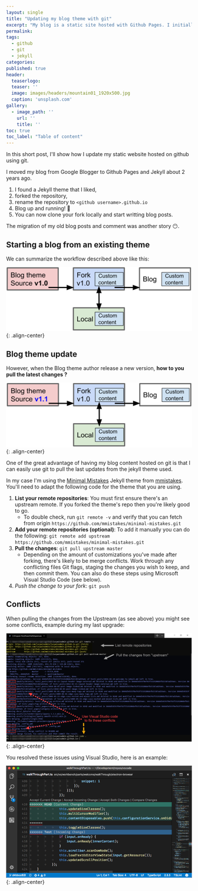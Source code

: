 ```yaml
---
layout: single
title: "Updating my blog theme with git"
excerpt: "My blog is a static site hosted with Github Pages. I initially forked a theme that I liked and now I need to fetch the latest updates..."
permalink:
tags: 
  - github
  - git
  - jekyll
categories:
published: true
header:
  teaserlogo:
  teaser: ''
  image: images/headers/mountain01_1920x500.jpg
  caption: 'unsplash.com'
gallery:
  - image_path: ''
    url: ''
    title: ''
toc: true
toc_label: "Table of content"
---
```


In this short post, I'll show how I update my static website hosted on github using git.

I moved my blog from Google Blogger to Github Pages and Jekyll about 2 years ago.

1. I found a Jekyll theme that I liked,
1. forked the repository,
1. rename the repository to `<github username>.github.io`
1. Blog up and running! 🚀
1. You can now clone your fork locally and start writting blog posts.

The migration of my old blog posts and comment was another story 😶.

## Starting a blog from an existing theme

We can summarize the workflow described above like this:

![image-center](/images/2019/2019-06-29-blogtheme_update_with_git/step1.png){: .align-center}

## Blog theme update

However, when the Blog theme author release a new version, **how to you pull the latest changes ?**

![image-center](/images/2019/2019-06-29-blogtheme_update_with_git/step2.png){: .align-center}

One of the great advantage of having my blog content hosted on git is that I can easily use git to pull the last updates from the jekyll theme used.

In my case I'm using the [Minimal Mistakes](https://github.com/mmistakes/minimal-mistakes) Jekyll theme from [mmistakes](https://github.com/mmistakes). You'll need to adapt the following code for the theme that you are using.

1. **List your remote repositories**: You must first ensure there's an upstream remote. If you forked the theme's repo then you're likely good to go.
   * To double check, run `git remote -v` and verify that you can fetch from origin `https://github.com/mmistakes/minimal-mistakes.git`
1. **Add your remote repositories (optional)**: To add it manually you can do the following: `git remote add upstream https://github.com/mmistakes/minimal-mistakes.git`
1. **Pull the changes**: `git pull upstream master`
   * Depending on the amount of customizations you've made after forking, there's likely to be merge conflicts. Work through any conflicting files Git flags, staging the changes you wish to keep, and then commit them. You can also do these steps using Microsoft Visual Studio Code (see below).
1. *Push the change to your fork*: `git push`

## Conflicts

When pulling the changes from the Upstream (as see above) you might see some conflicts, example during my last upgrade:

![image-center](/images/2019/2019-06-29-blogtheme_update_with_git/git_conflicts.png){: .align-center}

You resolved these issues using Visual Studio, here is an example:

![image-center](/images/2019/2019-06-29-blogtheme_update_with_git/git_conflicts-vscode.png){: .align-center}
